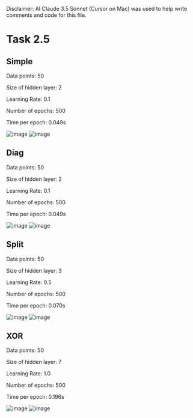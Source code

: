 Disclaimer: AI Claude 3.5 Sonnet (Cursor on Mac) was used to help write comments and code for this file.


# Task 2.5

## Simple
Data points: 50

Size of hidden layer: 2

Learning Rate: 0.1

Number of epochs: 500

Time per epoch: 0.049s

![image](https://github.com/user-attachments/assets/8c2543a2-2661-4c17-ba57-54c48ba27536)
![image](https://github.com/user-attachments/assets/b4fab364-4550-43a3-8117-deb409c8c56f)



## Diag
Data points: 50

Size of hidden layer: 2

Learning Rate: 0.1

Number of epochs: 500

Time per epoch: 0.049s

![image](https://github.com/user-attachments/assets/bca4e742-1f1d-4099-a5c9-60172243be41)
![image](https://github.com/user-attachments/assets/12364467-cd91-4beb-b1d3-d3bfee1ffdb1)



## Split
Data points: 50

Size of hidden layer: 3

Learning Rate: 0.5

Number of epochs: 500

Time per epoch: 0.070s

![image](https://github.com/user-attachments/assets/31e4db65-30c0-4745-b429-1d2a5b0fec94)
![image](https://github.com/user-attachments/assets/5cf46375-4e70-418f-863e-bb9001d47e8b)




## XOR
Data points: 50

Size of hidden layer: 7

Learning Rate: 1.0

Number of epochs: 500

Time per epoch: 0.196s

![image](https://github.com/user-attachments/assets/20312730-8d10-4517-9068-595837b5d286)
![image](https://github.com/user-attachments/assets/4c8f7b76-10a3-4ade-9443-f2e8e34cb504)


